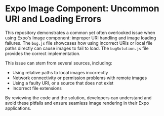 # Expo Image Component: Uncommon URI and Loading Errors

This repository demonstrates a common yet often overlooked issue when using Expo's Image component: improper URI handling and image loading failures.  The `bug.js` file showcases how using incorrect URIs or local file paths directly can cause images to fail to load.  The `bugSolution.js` file provides the correct implementation.

This issue can stem from several sources, including:

- Using relative paths to local images incorrectly
- Network connectivity or permission problems with remote images
- Using a faulty URI, or a source that does not exist
- Incorrect file extensions

By reviewing the code and the solution, developers can understand and avoid these pitfalls and ensure seamless image rendering in their Expo applications.